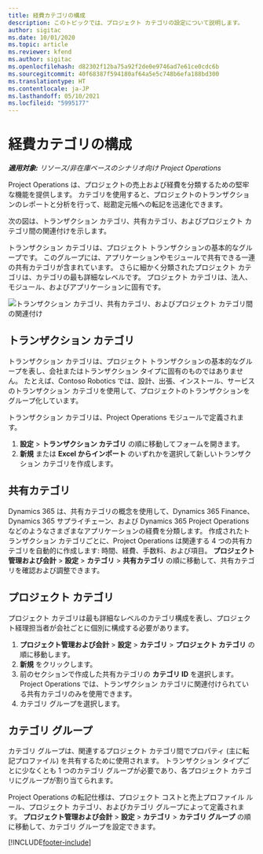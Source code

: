 ```yaml
---
title: 経費カテゴリの構成
description: このトピックでは、プロジェクト カテゴリの設定について説明します。
author: sigitac
ms.date: 10/01/2020
ms.topic: article
ms.reviewer: kfend
ms.author: sigitac
ms.openlocfilehash: d82302f12ba75a92f2de0e9746ad7e61ce0cdc6b
ms.sourcegitcommit: 40f68387f594180af64a5e5c748b6efa188bd300
ms.translationtype: HT
ms.contentlocale: ja-JP
ms.lasthandoff: 05/10/2021
ms.locfileid: "5995177"
---
```

# <a name="configure-project-categories"></a>経費カテゴリの構成

_**適用対象:** リソース/非在庫ベースのシナリオ向け Project Operations_

Project Operations は、プロジェクトの売上および経費を分類するための堅牢な機能を提供します。 カテゴリを使用すると、プロジェクトのトランザクションのレポートと分析を行って、総勘定元帳への転記を迅速化できます。

次の図は、トランザクション カテゴリ、共有カテゴリ、およびプロジェクト カテゴリ間の関連付けを示します。 

トランザクション カテゴリは、プロジェクト トランザクションの基本的なグループです。 このグループには、アプリケーションやモジュールで共有できる一連の共有カテゴリが含まれています。 さらに細かく分類されたプロジェクト カテゴリは、カテゴリの最も詳細なレベルです。 プロジェクト カテゴリは、法人、モジュール、およびアプリケーションに固有です。

![トランザクション カテゴリ、共有カテゴリ、およびプロジェクト カテゴリ間の関連付け](media/project-categories.png)

## <a name="transaction-categories"></a>トランザクション カテゴリ

トランザクション カテゴリは、プロジェクト トランザクションの基本的なグループを表し、会社またはトランザクション タイプに固有のものではありません。 たとえば、Contoso Robotics では、設計、出張、インストール、サービスのトランザクション カテゴリを使用して、プロジェクトのトランザクションをグループ化しています。

トランザクション カテゴリは、Project Operations モジュールで定義されます。 
1. **設定** \> **トランザクション カテゴリ** の順に移動してフォームを開きます。 
2. **新規** または **Excel からインポート** のいずれかを選択して新しいトランザクション カテゴリを作成します。

## <a name="shared-categories"></a>共有カテゴリ

Dynamics 365 は、共有カテゴリの概念を使用して、Dynamics 365 Finance、Dynamics 365 サプライチェーン、および Dynamics 365 Project Operations などのようなさまざまなアプリケーションの経費を分類します。 作成されたトランザクション カテゴリごとに、Project Operations は関連する 4 つの共有カテゴリを自動的に作成します: 時間、経費、手数料、および項目。 **プロジェクト管理および会計** \> **設定** \> **カテゴリ** \> **共有カテゴリ** の順に移動して、共有カテゴリを確認および調整できます。

## <a name="project-categories"></a>プロジェクト カテゴリ

プロジェクト カテゴリは最も詳細なレベルのカテゴリ構成を表し、プロジェクト経理担当者が会社ごとに個別に構成する必要があります。

1. **プロジェクト管理および会計** \> **設定** \> **カテゴリ** \> **プロジェクト カテゴリ** の順に移動します。
2. **新規** をクリックします。
3. 前のセクションで作成した共有カテゴリの **カテゴリ ID** を選択します。 Project Operations では、トランザクション カテゴリに関連付けられている共有カテゴリのみを使用できます。
4. カテゴリ グループを選択します。

## <a name="category-groups"></a>カテゴリ グループ

カテゴリ グループは、関連するプロジェクト カテゴリ間でプロパティ (主に転記プロファイル) を共有するために使用されます。 トランザクション タイプごとに少なくとも 1 つのカテゴリ グループが必要であり、各プロジェクト カテゴリにグループが割り当てられます。

Project Operations の転記仕様は、プロジェクト コストと売上プロファイル ルール、プロジェクト カテゴリ、およびカテゴリ グループによって定義されます。 **プロジェクト管理および会計** \> **設定** \> **カテゴリ** \> **カテゴリ グループ** の順に移動して、カテゴリ グループを設定できます。


[!INCLUDE[footer-include](../includes/footer-banner.md)]